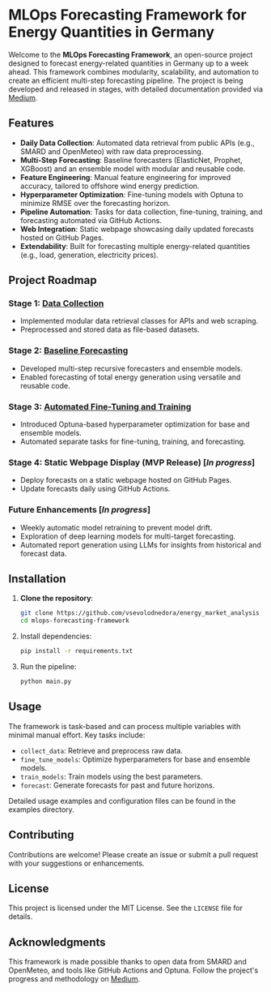 # MLOps Forecasting Framework for Energy Quantities in Germany

Welcome to the **MLOps Forecasting Framework**, an open-source project designed to forecast energy-related quantities in Germany up to a week ahead. This framework combines modularity, scalability, and automation to create an efficient multi-step forecasting pipeline. The project is being developed and released in stages, with detailed documentation provided via [Medium](https://medium.com/@vsevolod.nedora).

## Features

- **Daily Data Collection**: Automated data retrieval from public APIs (e.g., SMARD and OpenMeteo) with raw data preprocessing.
- **Multi-Step Forecasting**: Baseline forecasters (ElasticNet, Prophet, XGBoost) and an ensemble model with modular and reusable code.
- **Feature Engineering**: Manual feature engineering for improved accuracy, tailored to offshore wind energy prediction.
- **Hyperparameter Optimization**: Fine-tuning models with Optuna to minimize RMSE over the forecasting horizon.
- **Pipeline Automation**: Tasks for data collection, fine-tuning, training, and forecasting automated via GitHub Actions.
- **Web Integration**: Static webpage showcasing daily updated forecasts hosted on GitHub Pages.
- **Extendability**: Built for forecasting multiple energy-related quantities (e.g., load, generation, electricity prices).

## Project Roadmap

### Stage 1: [Data Collection](https://medium.com/@vsevolod.nedora/mlops-electricity-price-forecasting-project-2-ad1012350067)
- Implemented modular data retrieval classes for APIs and web scraping.
- Preprocessed and stored data as file-based datasets.

### Stage 2: [Baseline Forecasting](https://medium.com/@vsevolod.nedora/mlops-electricity-price-forecasting-project-2-ad1012350067)
- Developed multi-step recursive forecasters and ensemble models.
- Enabled forecasting of total energy generation using versatile and reusable code.

### Stage 3: [Automated Fine-Tuning and Training](https://medium.com/@vsevolod.nedora/building-a-modular-forecasting-framework-fine-tuning-and-predicting-offshore-wind-generation-c668e343f6c2)
- Introduced Optuna-based hyperparameter optimization for base and ensemble models.
- Automated separate tasks for fine-tuning, training, and forecasting.

### Stage 4: Static Webpage Display (MVP Release) [_In progress_]
- Deploy forecasts on a static webpage hosted on GitHub Pages.
- Update forecasts daily using GitHub Actions.

### Future Enhancements [_In progress_]
- Weekly automatic model retraining to prevent model drift.
- Exploration of deep learning models for multi-target forecasting.
- Automated report generation using LLMs for insights from historical and forecast data.

## Installation

1. **Clone the repository**:
   ```bash
   git clone https://github.com/vsevolodnedora/energy_market_analysis
   cd mlops-forecasting-framework
   ```
2. Install dependencies:
   ```bash
   pip install -r requirements.txt
   ```
3. Run the pipeline:
   ```bash
   python main.py
   ```

## Usage

The framework is task-based and can process multiple variables with minimal manual effort. Key tasks include:

- `collect_data`: Retrieve and preprocess raw data.
- `fine_tune_models`: Optimize hyperparameters for base and ensemble models.
- `train_models`: Train models using the best parameters.
- `forecast`: Generate forecasts for past and future horizons.

Detailed usage examples and configuration files can be found in the examples directory.

## Contributing

Contributions are welcome! Please create an issue or submit a pull request with your suggestions or enhancements.

## License

This project is licensed under the MIT License. See the `LICENSE` file for details.

## Acknowledgments

This framework is made possible thanks to open data from SMARD and OpenMeteo, and tools like GitHub Actions and Optuna. Follow the project's progress and methodology on [Medium](https://medium.com/@vsevolod.nedora).
